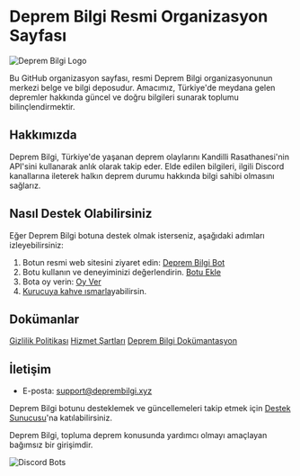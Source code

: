 # Deprem Bilgi Resmi Organizasyon Sayfası

![Deprem Bilgi Logo](https://avatars.githubusercontent.com/u/143093639?s=200&v=4)

Bu GitHub organizasyon sayfası, resmi Deprem Bilgi organizasyonunun merkezi belge ve bilgi deposudur. Amacımız, Türkiye'de meydana gelen depremler hakkında güncel ve doğru bilgileri sunarak toplumu bilinçlendirmektir.

## Hakkımızda

Deprem Bilgi, Türkiye'de yaşanan deprem olaylarını Kandilli Rasathanesi'nin API'sini kullanarak anlık olarak takip eder. Elde edilen bilgileri, ilgili Discord kanallarına ileterek halkın deprem durumu hakkında bilgi sahibi olmasını sağlarız.

## Nasıl Destek Olabilirsiniz

Eğer Deprem Bilgi botuna destek olmak isterseniz, aşağıdaki adımları izleyebilirsiniz:

1. Botun resmi web sitesini ziyaret edin: [Deprem Bilgi Bot](https://deprembilgi.xyz)
2. Botu kullanın ve deneyiminizi değerlendirin. [Botu Ekle](https://top.gg/bot/1010946492544069724)
3. Bota oy verin: [Oy Ver](https://top.gg/bot/1010946492544069724/vote)
4. [Kurucuya kahve ısmarla](https://www.buymeacoffee.com/mstferen)yabilirsin.

## Dokümanlar
[Gizlilik Politikası](https://github.com/Deprem-Bilgi/gizlilik-politikasi)
[Hizmet Şartları](https://github.com/Deprem-Bilgi/hizmet-sartlari)
[Deprem Bilgi Dokümantasyon](https://docs.deprembilgi.xyz)
## İletişim

- E-posta: support@deprembilgi.xyz

Deprem Bilgi botunu desteklemek ve güncellemeleri takip etmek için [Destek Sunucusu](https://discord.com/invite/vxAVmzev23)'na katılabilirsiniz.

Deprem Bilgi, topluma deprem konusunda yardımcı olmayı amaçlayan bağımsız bir girişimdir.

![Discord Bots](https://top.gg/api/widget/1010946492544069724.svg)
